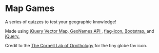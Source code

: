 # Map Games
A series of quizzes to test your geographic knowledge!

Made using <a href="https://github.com/manifestinteractive/jqvmap">jQuery Vector Map, </a><a href="http://www.geonames.org/export/web-services.html">GeoNames API ,</a> <a href="https://github.com/stevenrskelton/flag-icon">flag-icon, </a> <a href="http://getbootstrap.com/">Bootstrap, </a> and <a href="https://jquery.com/">jQuery.</a>

Credit to the <a href="http://www.birds.cornell.edu/citscitoolkit/toolkit/toolkit-graphics/globe16x16.png/view"> The Cornell Lab of Ornithology</a> for the tiny globe fav icon. 

